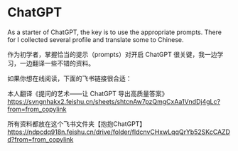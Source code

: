 # ChatGPT

As a starter of ChatGPT, the key is to use the appropriate prompts. 
There for I collected several profile and translate some to Chinese.

作为初学者，掌握恰当的提示（prompts）对开启 ChatGPT 很关键，我一边学习，一边翻译一些不错的资料。

如果你想在线阅读，下面的飞书链接很合适：

本人翻译《提问的艺术——让 ChatGPT 导出高质量答案》https://svngnhakx2.feishu.cn/sheets/shtcnAw7pzQmgCxAa1VndDj4gLc?from=from_copylink

所有资料都放在这个飞书文件夹【抱抱ChatGPT】https://ndpcdq918n.feishu.cn/drive/folder/fldcnvCHxwLqqQrYb52SKcCAZDd?from=from_copylink

